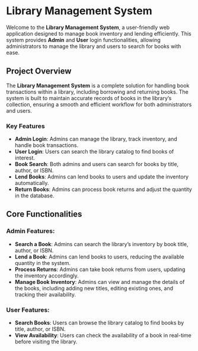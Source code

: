 # Library Management System

Welcome to the **Library Management System**, a user-friendly web application designed to manage book inventory and lending efficiently. This system provides **Admin** and **User** login functionalities, allowing administrators to manage the library and users to search for books with ease.

## Project Overview

The **Library Management System** is a complete solution for handling book transactions within a library, including borrowing and returning books. The system is built to maintain accurate records of books in the library’s collection, ensuring a smooth and efficient workflow for both administrators and users. 

### Key Features
- **Admin Login**: Admins can manage the library, track inventory, and handle book transactions.
- **User Login**: Users can search the library catalog to find books of interest.
- **Book Search**: Both admins and users can search for books by title, author, or ISBN.
- **Lend Books**: Admins can lend books to users and update the inventory automatically.
- **Return Books**: Admins can process book returns and adjust the quantity in the database.

## Core Functionalities

### Admin Features:
- **Search a Book**: Admins can search the library’s inventory by book title, author, or ISBN.
- **Lend a Book**: Admins can lend books to users, reducing the available quantity in the system.
- **Process Returns**: Admins can take book returns from users, updating the inventory accordingly.
- **Manage Book Inventory**: Admins can view and manage the details of the books, including adding new titles, editing existing ones, and tracking their availability.

### User Features:
- **Search Books**: Users can browse the library catalog to find books by title, author, or ISBN.
- **View Availability**: Users can check the availability of a book in real-time before visiting the library.

